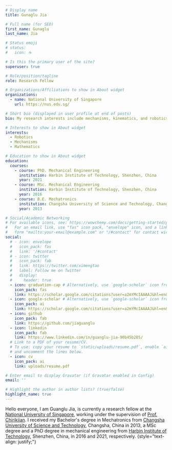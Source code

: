 ```yaml
---
# Display name
title: Gunaglu Jia

# Full name (for SEO)
first_name: Gunaglu
last_name: Jia

# Status emoji
# status:
#   icon: ☕️

# Is this the primary user of the site?
superuser: true

# Role/position/tagline
role: Research Fellow

# Organizations/Affiliations to show in About widget
organizations:
  - name: National University of Singapore
    url: https://nus.edu.sg/

# Short bio (displayed in user profile at end of posts)
bio: My research interests include mechanisms, kinematics, and robotics.

# Interests to show in About widget
interests:
  - Robotics
  - Mechanisms
  - Mathematics

# Education to show in About widget
education:
  courses:
    - course: PhD. Mechanical Engineering
      institution: Harbin Institute of Technology, Shenzhen, China
      year: 2021
    - course: MSc. Mechanical Engineering
      institution: Harbin Institute of Technology, Shenzhen, China
      year: 2016
    - course: B.E. Mechatronics
      institution: Changsha University of Science and Technology, Changsha, China
      year: 2013

# Social/Academic Networking
# For available icons, see: https://wowchemy.com/docs/getting-started/page-builder/#icons
#   For an email link, use "fas" icon pack, "envelope" icon, and a link in the
#   form "mailto:your-email@example.com" or "/#contact" for contact widget.
social:
  # - icon: envelope
  #   icon_pack: fas
  #   link: '/#contact'
  # - icon: twitter
  #   icon_pack: fab
  #   link: https://twitter.com/ximengtao
  #   label: Follow me on Twitter
  #   display:
  #     header: true
  - icon: graduation-cap # Alternatively, use `google-scholar` icon from `ai` icon pack
    icon_pack: fas
    link: https://scholar.google.com/citations?user=a2mYMcIAAAAJ&hl=en&oi=ao
  - icon: google-scholar # Alternatively, use `google-scholar` icon from `ai` icon pack
    icon_pack: ai
    link: https://scholar.google.com/citations?user=a2mYMcIAAAAJ&hl=en&oi=ao
  - icon: github
    icon_pack: fab
    link: https://github.com/jiaguanglu
  - icon: linkedin
    icon_pack: fab
    link: https://www.linkedin.com/in/guanglu-jia-90b45b285/
  # Link to a PDF of your resume/CV.
  # To use: copy your resume to `static/uploads/resume.pdf`, enable `ai` icons in `params.yaml`,
  # and uncomment the lines below.
  - icon: cv
    icon_pack: ai
    link: uploads/resume.pdf

# Enter email to display Gravatar (if Gravatar enabled in Config)
email: ''

# Highlight the author in author lists? (true/false)
highlight_name: true
---
```


Hello everyone, I am Guanglu Jia, is currently a research fellow at the [National University of Singapore](https://nus.edu.sg/), working under the supervision of [Prof. Chirikjian](https://chirikjianlab.github.io/). I received my Bachelor's degree in Mechatronics from [Changsha University of Science and Technology](https://www.csust.edu.cn/), Changsha, China in 2013, a MSc degree and a PhD degree in mechanical engineering from [Harbin Institute of Technology](https://www.hit.edu.cn/), Shenzhen, China, in 2016 and 2021, respectively.
{style="text-align: justify;"}
